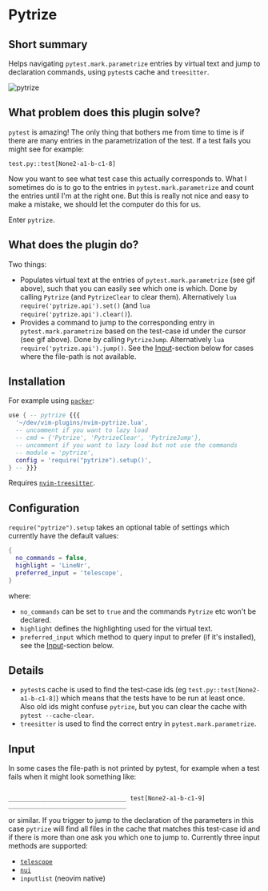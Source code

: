 # Pytrize

## Short summary
Helps navigating `pytest.mark.parametrize` entries by virtual text and jump to declaration commands, using `pytest`s cache and `treesitter`.

![pytrize](https://user-images.githubusercontent.com/23341710/143510539-c025925c-0e4c-4990-83ab-1c0da076c0f8.gif)

## What problem does this plugin solve?
`pytest` is amazing! The only thing that bothers me from time to time is if there are many entries in the parametrization of the test.
If a test fails you might see for example:
```
test.py::test[None2-a1-b-c1-8]
```
Now you want to see what test case this actually corresponds to.
What I sometimes do is to go to the entries in `pytest.mark.parametrize` and count the entries until I'm at the right one.
But this is really not nice and easy to make a mistake, we should let the computer do this for us.

Enter `pytrize`.

## What does the plugin do?
Two things:
* Populates virtual text at the entries of `pytest.mark.parametrize` (see gif above), such that you can easily see which one is which.
  Done by calling `Pytrize` (and `PytrizeClear` to clear them).
  Alternatively `lua require('pytrize.api').set()` (and `lua require('pytrize.api').clear()`).
* Provides a command to jump to the corresponding entry in `pytest.mark.parametrize` based on the test-case id under the cursor (see gif above).
  Done by calling `PytrizeJump`.
  Alternatively `lua require('pytrize.api').jump()`.
  See the [Input](#input)-section below for cases where the file-path is not available.

## Installation
For example using [`packer`](https://github.com/wbthomason/packer.nvim):
```lua
use { -- pytrize {{{
  '~/dev/vim-plugins/nvim-pytrize.lua',
  -- uncomment if you want to lazy load
  -- cmd = {'Pytrize', 'PytrizeClear', 'PytrizeJump'},
  -- uncomment if you want to lazy load but not use the commands
  -- module = 'pytrize',
  config = 'require("pytrize").setup()',
} -- }}}
```
Requires [`nvim-treesitter`](https://github.com/nvim-treesitter/nvim-treesitter).

## Configuration
`require("pytrize").setup` takes an optional table of settings which currently have the default values:
```lua
{
  no_commands = false,
  highlight = 'LineNr',
  preferred_input = 'telescope',
}
```
where:
* `no_commands` can be set to `true` and the commands `Pytrize` etc won't be declared.
* `highlight` defines the highlighting used for the virtual text.
* `preferred_input` which method to query input to prefer (if it's installed), see the [Input](#input)-section below.

## Details
* `pytest`s cache is used to find the test-case ids (eg `test.py::test[None2-a1-b-c1-8]`) which means that the tests have to be run at least once.
  Also old ids might confuse `pytrize`, but you can clear the cache with `pytest --cache-clear`.
* `treesitter` is used to find the correct entry in `pytest.mark.parametrize`.

## Input
In some cases the file-path is not printed by pytest, for example when a test fails when it might look something like:
```

_________________________________ test[None2-a1-b-c1-9] _________________________________
```
or similar.
If you trigger to jump to the declaration of the parameters in this case `pytrize` will find all files in the cache that matches this test-case id and if there is more than one ask you which one to jump to.
Currently three input methods are supported:
* [`telescope`](https://github.com/nvim-telescope/telescope.nvim)
* [`nui`](https://github.com/MunifTanjim/nui.nvim)
* `inputlist` (neovim native)
